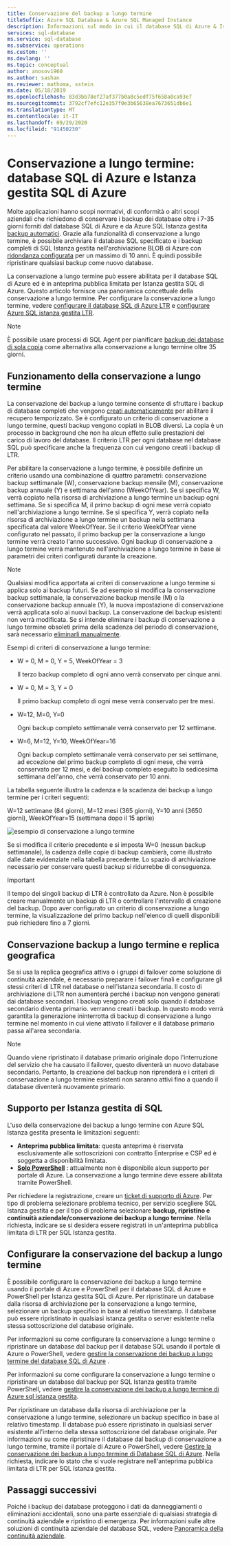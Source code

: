 ```yaml
---
title: Conservazione del backup a lungo termine
titleSuffix: Azure SQL Database & Azure SQL Managed Instance
description: Informazioni sul modo in cui il database SQL di Azure & Istanza gestita SQL di Azure supporta l'archiviazione di backup completi del database per un massimo di 10 anni tramite i criteri di conservazione a lungo termine.
services: sql-database
ms.service: sql-database
ms.subservice: operations
ms.custom: ''
ms.devlang: ''
ms.topic: conceptual
author: anosov1960
ms.author: sashan
ms.reviewer: mathoma, sstein
ms.date: 05/18/2019
ms.openlocfilehash: 83d3bb78ef27af377b0a8c5edf75f658a0ca93e7
ms.sourcegitcommit: 3792cf7efc12e357f0e3b65638ea7673651db6e1
ms.translationtype: MT
ms.contentlocale: it-IT
ms.lasthandoff: 09/29/2020
ms.locfileid: "91450230"
---
```

# <a name="long-term-retention---azure-sql-database-and-azure-sql-managed-instance"></a>Conservazione a lungo termine: database SQL di Azure e Istanza gestita SQL di Azure

Molte applicazioni hanno scopi normativi, di conformità o altri scopi aziendali che richiedono di conservare i backup dei database oltre i 7-35 giorni forniti dal database SQL di Azure e da Azure SQL Istanza gestita [backup automatici](automated-backups-overview.md). Grazie alla funzionalità di conservazione a lungo termine, è possibile archiviare il database SQL specificato e i backup completi di SQL Istanza gestita nell'archiviazione BLOB di Azure con [ridondanza configurata](automated-backups-overview.md#backup-storage-redundancy) per un massimo di 10 anni. È quindi possibile ripristinare qualsiasi backup come nuovo database.

La conservazione a lungo termine può essere abilitata per il database SQL di Azure ed è in anteprima pubblica limitata per Istanza gestita SQL di Azure. Questo articolo fornisce una panoramica concettuale della conservazione a lungo termine. Per configurare la conservazione a lungo termine, vedere [configurare il database SQL di Azure LTR](long-term-backup-retention-configure.md) e [configurare Azure SQL istanza gestita LTR](../managed-instance/long-term-backup-retention-configure.md). 

> [!NOTE]
> È possibile usare processi di SQL Agent per pianificare [backup dei database di sola copia](https://docs.microsoft.com/sql/relational-databases/backup-restore/copy-only-backups-sql-server) come alternativa alla conservazione a lungo termine oltre 35 giorni.


## <a name="how-long-term-retention-works"></a>Funzionamento della conservazione a lungo termine
     
La conservazione dei backup a lungo termine consente di sfruttare i backup di database completi che vengono [creati automaticamente](automated-backups-overview.md) per abilitare il recupero temporizzato. Se è configurato un criterio di conservazione a lungo termine, questi backup vengono copiati in BLOB diversi. La copia è un processo in background che non ha alcun effetto sulle prestazioni del carico di lavoro del database. Il criterio LTR per ogni database nel database SQL può specificare anche la frequenza con cui vengono creati i backup di LTR.

Per abilitare la conservazione a lungo termine, è possibile definire un criterio usando una combinazione di quattro parametri: conservazione backup settimanale (W), conservazione backup mensile (M), conservazione backup annuale (Y) e settimana dell'anno (WeekOfYear). Se si specifica W, verrà copiato nella risorsa di archiviazione a lungo termine un backup ogni settimana. Se si specifica M, il primo backup di ogni mese verrà copiato nell'archiviazione a lungo termine. Se si specifica Y, verrà copiato nella risorsa di archiviazione a lungo termine un backup nella settimana specificata dal valore WeekOfYear. Se il criterio WeekOfYear viene configurato nel passato, il primo backup per la conservazione a lungo termine verrà creato l'anno successivo. Ogni backup di conservazione a lungo termine verrà mantenuto nell'archiviazione a lungo termine in base ai parametri dei criteri configurati durante la creazione.

> [!NOTE]
> Qualsiasi modifica apportata ai criteri di conservazione a lungo termine si applica solo ai backup futuri. Se ad esempio si modifica la conservazione backup settimanale, la conservazione backup mensile (M) o la conservazione backup annuale (Y), la nuova impostazione di conservazione verrà applicata solo ai nuovi backup. La conservazione dei backup esistenti non verrà modificata. Se si intende eliminare i backup di conservazione a lungo termine obsoleti prima della scadenza del periodo di conservazione, sarà necessario [eliminarli manualmente](https://docs.microsoft.com/azure/sql-database/sql-database-long-term-backup-retention-configure#delete-ltr-backups).
> 

Esempi di criteri di conservazione a lungo termine:

-  W = 0, M = 0, Y = 5, WeekOfYear = 3

   Il terzo backup completo di ogni anno verrà conservato per cinque anni.
   
- W = 0, M = 3, Y = 0

   Il primo backup completo di ogni mese verrà conservato per tre mesi.

- W=12, M=0, Y=0

   Ogni backup completo settimanale verrà conservato per 12 settimane.

- W=6, M=12, Y=10, WeekOfYear=16

   Ogni backup completo settimanale verrà conservato per sei settimane, ad eccezione del primo backup completo di ogni mese, che verrà conservato per 12 mesi, e del backup completo eseguito la sedicesima settimana dell'anno, che verrà conservato per 10 anni. 

La tabella seguente illustra la cadenza e la scadenza dei backup a lungo termine per i criteri seguenti:

W=12 settimane (84 giorni), M=12 mesi (365 giorni), Y=10 anni (3650 giorni), WeekOfYear=15 (settimana dopo il 15 aprile)

   ![esempio di conservazione a lungo termine](./media/long-term-retention-overview/ltr-example.png)


Se si modifica il criterio precedente e si imposta W=0 (nessun backup settimanale), la cadenza delle copie di backup cambierà, come illustrato dalle date evidenziate nella tabella precedente. Lo spazio di archiviazione necessario per conservare questi backup si ridurrebbe di conseguenza. 

> [!IMPORTANT]
> Il tempo dei singoli backup di LTR è controllato da Azure. Non è possibile creare manualmente un backup di LTR o controllare l'intervallo di creazione del backup. Dopo aver configurato un criterio di conservazione a lungo termine, la visualizzazione del primo backup nell'elenco di quelli disponibili può richiedere fino a 7 giorni.  


## <a name="geo-replication-and-long-term-backup-retention"></a>Conservazione backup a lungo termine e replica geografica

Se si usa la replica geografica attiva o i gruppi di failover come soluzione di continuità aziendale, è necessario preparare i failover finali e configurare gli stessi criteri di LTR nel database o nell'istanza secondaria. Il costo di archiviazione di LTR non aumenterà perché i backup non vengono generati dai database secondari. I backup vengono creati solo quando il database secondario diventa primario. verranno creati i backup. In questo modo verrà garantita la generazione ininterrotta di backup di conservazione a lungo termine nel momento in cui viene attivato il failover e il database primario passa all'area secondaria. 

> [!NOTE]
> Quando viene ripristinato il database primario originale dopo l'interruzione del servizio che ha causato il failover, questo diventerà un nuovo database secondario. Pertanto, la creazione del backup non riprenderà e i criteri di conservazione a lungo termine esistenti non saranno attivi fino a quando il database diventerà nuovamente primario. 

## <a name="sql-managed-instance-support"></a>Supporto per Istanza gestita di SQL

L'uso della conservazione dei backup a lungo termine con Azure SQL Istanza gestita presenta le limitazioni seguenti:

- **Anteprima pubblica limitata**: questa anteprima è riservata esclusivamente alle sottoscrizioni con contratto Enterprise e CSP ed è soggetta a disponibilità limitata.  
- [**Solo PowerShell**](../managed-instance/long-term-backup-retention-configure.md) : attualmente non è disponibile alcun supporto per portale di Azure. La conservazione a lungo termine deve essere abilitata tramite PowerShell. 

Per richiedere la registrazione, creare un [ticket di supporto di Azure](https://azure.microsoft.com/support/create-ticket/). Per tipo di problema selezionare problema tecnico, per servizio scegliere SQL Istanza gestita e per il tipo di problema selezionare **backup, ripristino e continuità aziendale/conservazione dei backup a lungo termine**. Nella richiesta, indicare se si desidera essere registrati in un'anteprima pubblica limitata di LTR per SQL Istanza gestita.

## <a name="configure-long-term-backup-retention"></a>Configurare la conservazione del backup a lungo termine

È possibile configurare la conservazione dei backup a lungo termine usando il portale di Azure e PowerShell per il database SQL di Azure e PowerShell per Istanza gestita SQL di Azure. Per ripristinare un database dalla risorsa di archiviazione per la conservazione a lungo termine, selezionare un backup specifico in base al relativo timestamp. Il database può essere ripristinato in qualsiasi istanza gestita o server esistente nella stessa sottoscrizione del database originale.

Per informazioni su come configurare la conservazione a lungo termine o ripristinare un database dal backup per il database SQL usando il portale di Azure o PowerShell, vedere [gestire la conservazione dei backup a lungo termine del database SQL di Azure](long-term-backup-retention-configure.md) .

Per informazioni su come configurare la conservazione a lungo termine o ripristinare un database dal backup per SQL Istanza gestita tramite PowerShell, vedere [gestire la conservazione dei backup a lungo termine di Azure sql istanza gestita](../managed-instance/long-term-backup-retention-configure.md).

Per ripristinare un database dalla risorsa di archiviazione per la conservazione a lungo termine, selezionare un backup specifico in base al relativo timestamp. Il database può essere ripristinato in qualsiasi server esistente all'interno della stessa sottoscrizione del database originale. Per informazioni su come ripristinare il database dal backup di conservazione a lungo termine, tramite il portale di Azure o PowerShell, vedere [Gestire la conservazione dei backup a lungo termine di Database SQL di Azure](long-term-backup-retention-configure.md). Nella richiesta, indicare lo stato che si vuole registrare nell'anteprima pubblica limitata di LTR per SQL Istanza gestita.

## <a name="next-steps"></a>Passaggi successivi

Poiché i backup dei database proteggono i dati da danneggiamenti o eliminazioni accidentali, sono una parte essenziale di qualsiasi strategia di continuità aziendale e ripristino di emergenza. Per informazioni sulle altre soluzioni di continuità aziendale del database SQL, vedere [Panoramica della continuità aziendale](business-continuity-high-availability-disaster-recover-hadr-overview.md).
 
